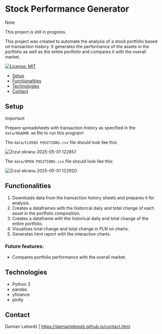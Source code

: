 # Stock Performance Generator

> [!NOTE]
> This project is still in progress.
 
This project was created to automate the analysis of a stock portfolio based on transaction history. It generates the performance of the assets in the portfolio as well as the entire portfolio and compares it with the overall market.

[![License: MIT](https://img.shields.io/badge/License-MIT-yellow.svg)](https://opensource.org/licenses/MIT)

- [Setup](#setup)
- [Functionalities](#functionalities)
- [Technologies](#technologies)
- [Contact](#contact)

## Setup

> [!IMPORTANT]
> Prepare spreadsheets with transaction history as specified in the `data/README.md` file to run this program!

The `data/CLOSED POSITIONS.csv` file should look like this:

![Zrzut ekranu 2025-05-01 122857](https://github.com/user-attachments/assets/4fc10637-17fa-42c6-9fcc-af73d971d229)

The `data/OPEN POSITIONS.csv` file should look like this:

![Zrzut ekranu 2025-05-01 122920](https://github.com/user-attachments/assets/043ec628-a089-4bc7-b225-61189c12d755)

## Functionalities

1. Downloads data from the transaction history sheets and prepares it for analysis.
2. Creates a dataframes with the historical daily and total change of each asset in the portfolio composition.
3. Creates a dataframe with the historical daily and total change of the entire portfolio.
4. Visualizes total change and total change in PLN on charts.
5. Generates html raport with the interactive charts.

### Future features:

- Compares portfolio performance with the overall market.

## Technologies
- Python 3
- pandas
- yfinance
- plotly

## Contact
Damian Lebiedź | https://damianlebiedz.github.io/contact.html
